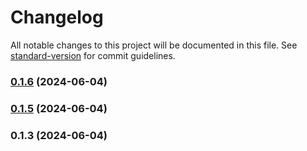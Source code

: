 # Changelog

All notable changes to this project will be documented in this file. See [standard-version](https://github.com/conventional-changelog/standard-version) for commit guidelines.

### [0.1.6](https://github.com/abraham-ukachi/ab-nextjs-animations/compare/v0.1.5...v0.1.6) (2024-06-04)

### [0.1.5](https://github.com/abraham-ukachi/ab-nextjs-animations/compare/v0.1.4...v0.1.5) (2024-06-04)

### 0.1.3 (2024-06-04)
